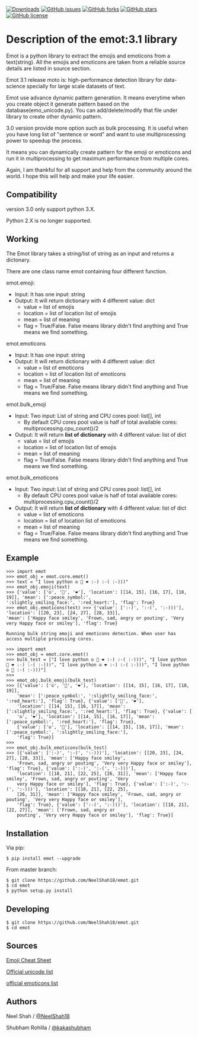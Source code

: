 [![Downloads](http://pepy.tech/badge/emot)](http://pepy.tech/project/emot) [![GitHub issues](https://img.shields.io/github/issues/NeelShah18/emot)](https://github.com/NeelShah18/emot/issues) [![GitHub forks](https://img.shields.io/github/forks/NeelShah18/emot)](https://github.com/NeelShah18/emot/network) [![GitHub stars](https://img.shields.io/github/stars/NeelShah18/emot)](https://github.com/NeelShah18/emot/stargazers) [![GitHub license](https://img.shields.io/github/license/NeelShah18/emot)](https://github.com/NeelShah18/emot/blob/master/LICENSE)

Description of the emot:3.1 library
===============================

Emot is a python library to extract the emojis and emoticons from a
text(string). All the emojis and emoticons are taken from a reliable
source details are listed in source section.

Emot 3.1 release moto is: high-performance detection library for data-science specially for large scale datasets of text.

Emot use advance dynamic pattern generation. It means everytime when you create object it generate pattern
based on the database(emo_unicode.py). You can add/delete/modify that file under library to create other dynamic pattern.

3.0 version provide more option such as bulk processing. It is useful when you have long list of "sentence or word" 
and want to use multiprocessing power to speedup the process.

It means you can dynamically create pattern for the emoji or emoticons and run it in multiprocessing to get maximum 
performance from multiple cores.

Again, I am thankful for all support and help from the community around the world. I hope this will help and make your 
life easier.

Compatibility
-------------

version 3.0 only support python 3.X.

Python 2.X is no longer supported.

Working
-------

The Emot library takes a string/list of string as an input and returns a dictonary.

There are one class name emot containing four different function.

emot.emoji:

- Input: It has one input: string
- Output: It will return dictionary with 4 different value: dict
  - value = list of emojis
  - location = list of location list of emojis
  - mean = list of meaning
  - flag = True/False. False means library didn't find anything and True means we find something.

emot.emoticons

- Input: It has one input: string
- Output: It will return dictionary with 4 different value: dict
  - value = list of emoticons
  - location = list of location list of emoticons
  - mean = list of meaning
  - flag = True/False. False means library didn't find anything and True means we find something.

emot.bulk_emoji

- Input: Two input: List of string and CPU cores pool: list[], int
  - By default CPU cores pool value is half of total available cores: multiprocessing.cpu_count()/2 
- Output: It will return **list of dictionary** with 4 different value: list of dict
  - value = list of emojis
  - location = list of location list of emojis
  - mean = list of meaning
  - flag = True/False. False means library didn't find anything and True means we find something.

emot.bulk_emoticons

- Input: Two input: List of string and CPU cores pool: list[], int
  - By default CPU cores pool value is half of total available cores: multiprocessing.cpu_count()/2 
- Output: It will return **list of dictionary** with 4 different value: list of dict
  - value = list of emoticons
  - location = list of location list of emoticons
  - mean = list of meaning
  - flag = True/False. False means library didn't find anything and True means we find something.


Example
-------

    >>> import emot 
    >>> emot_obj = emot.core.emot() 
    >>> text = "I love python ☮ 🙂 ❤ :-) :-( :-)))" 
    >>> emot_obj.emoji(text) 
    >>> {'value': ['☮', '🙂', '❤'], 'location': [[14, 15], [16, 17], [18, 19]], 'mean': [':peace_symbol:', 
    ':slightly_smiling_face:', ':red_heart:'], 'flag': True} 
    >>> emot_obj.emoticons(test) >>> {'value': [':-)', ':-(', ':-)))'], 'location': [[20, 23], [24, 27], [28, 33]], 
    'mean': ['Happy face smiley', 'Frown, sad, angry or pouting', 'Very very Happy face or smiley'], 'flag': True} 

    Running bulk string emoji and emoticons detection. When user has access multiple processing cores.
    
    >>> import emot 
    >>> emot_obj = emot.core.emot() 
    >>> bulk_test = ["I love python ☮ 🙂 ❤ :-) :-( :-)))", "I love python 
    🙂 ❤ :-) :-( :-)))", "I love python ☮ ❤ :-) :-( :-)))", "I love python ☮ 🙂 :-( :-)))"] 
    >>>
    >>> emot_obj.bulk_emoji(bulk_test) 
    >>> [{'value': ['☮', '🙂', '❤'], 'location': [[14, 15], [16, 17], [18, 19]], 
        'mean': [':peace_symbol:', ':slightly_smiling_face:', ':red_heart:'], 'flag': True}, {'value': ['🙂', '❤'], 
        'location': [[14, 15], [16, 17]], 'mean': [':slightly_smiling_face:', ':red_heart:'], 'flag': True}, {'value': [
        '☮', '❤'], 'location': [[14, 15], [16, 17]], 'mean': [':peace_symbol:', ':red_heart:'], 'flag': True}, 
        {'value': ['☮', '🙂'], 'location': [[14, 15], [16, 17]], 'mean': [':peace_symbol:', ':slightly_smiling_face:'], 
        'flag': True}] 
    >>>
    >>> emot_obj.bulk_emoticons(bulk_test)
    >>> [{'value': [':-)', ':-(', ':-)))'], 'location': [[20, 23], [24, 27], [28, 33]], 'mean': ['Happy face smiley', 
        'Frown, sad, angry or pouting', 'Very very Happy face or smiley'], 'flag': True}, {'value': [':-)', ':-(', ':-)))'], 
        'location': [[18, 21], [22, 25], [26, 31]], 'mean': ['Happy face smiley', 'Frown, sad, angry or pouting', 'Very 
        very Happy face or smiley'], 'flag': True}, {'value': [':-)', ':-(', ':-)))'], 'location': [[18, 21], [22, 25], 
        [26, 31]], 'mean': ['Happy face smiley', 'Frown, sad, angry or pouting', 'Very very Happy face or smiley'], 
        'flag': True}, {'value': [':-(', ':-)))'], 'location': [[18, 21], [22, 27]], 'mean': ['Frown, sad, angry or 
        pouting', 'Very very Happy face or smiley'], 'flag': True}]

Installation
------------

Via pip:

    $ pip install emot --upgrade

From master branch:

    $ git clone https://github.com/NeelShah18/emot.git
    $ cd emot
    $ python setup.py install

Developing
----------

    $ git clone https://github.com/NeelShah18/emot.git
    $ cd emot

Sources
-----

[Emoji Cheat Sheet]

[Official unicode list]

[official emoticons list]

Authors
-------

Neel Shah / [@NeelShah18]

Shubham Rohilla / [@kakashubham]

  [Emoji Cheat Sheet]: http://www.emoji-cheat-sheet.com/
  [Official unicode list]: http://www.unicode.org/Public/emoji/1.0/full-emoji-list.html
  [official emoticons list]: https://en.wikipedia.org/wiki/List_of_emoticons
  [@NeelShah18]: https://github.com/NeelShah18
  [@kakashubham]: https://github.com/kakashubham
